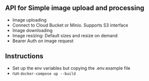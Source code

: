 ## API for Simple image upload and processing

- Image uploading
- Connect to Cloud Bucket or Minio. Supports S3 interface
- Image downloading
- Image resizing: Default sizes and resize on demand
- Bearer Auth on image request


## Instructions

- Set up the env variables but copying the .env.example file
- run `docker-compose up --build`